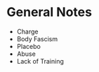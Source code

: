 # General Notes
- Charge
- Body Fascism 
- Placebo
- Abuse
- Lack of Training                                                                                                                   